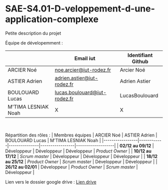 # SAE-S4.01-D-veloppement-d-une-application-complexe
Petite description du projet

Équipe de dévelopemment :

|             | Email iut     | Identifiant Github |
|-------------|---------------|---------------|
| ARCIER Noé | noe.arcier@iut-rodez.fr | Arcier Noé |
| ASTIER Adrien | adrien.astier@iut-rodez.fr | Adrien Astier |
| BOULOUARD Lucas | lucas.boulouard@iut-rodez.fr | LucasBoulouard |
| M'TIMA LESNIAK Noah | X | X |

<br/>

Répartition des rôles :
| Membres équipes | ARCIER Noé | ASTIER Adrien | BOULOUARD Lucas | M'TIMA LESNIAK Noah |
|-----------------|------------|---------------|-----------------|-------------------|
| **02/12 au 09/12** | Développeur | Développeur | Développeur | *Product Owner* |
| **10/12 au 17/12** | *Scrum master* | Développeur | Développeur | Développeur |
| **18/12 au 25/12** | *Product Owner* | *Scrum master* | Développeur | Développeur |
| **26/12 au 02/01** | Développeur | *Product Owner* | *Scrum master* | Développeur |

Lien vers le dossier google drive : [Lien drive](https://drive.google.com/drive/u/3/folders/0AEo2XoGZT8DyUk9PVA)

